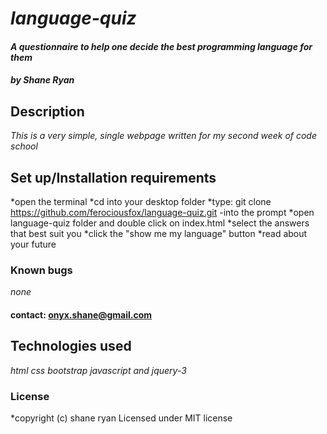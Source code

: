 # _language-quiz_

#### _A questionnaire to help one decide the best programming language for them_

#### _by Shane Ryan_

## Description

_This is a very simple, single webpage written for my second week of code school_

## Set up/Installation requirements

*open the terminal
*cd into your desktop folder
*type: git clone https://github.com/ferociousfox/language-quiz.git -into the prompt
*open language-quiz folder and double click on index.html
*select the answers that best suit you
*click the "show me my language" button
*read about your future


### Known bugs

_none_

#### contact: onyx.shane@gmail.com

## Technologies used

_html css bootstrap javascript and jquery-3_

### License

*copyright (c) shane ryan
Licensed under MIT license
